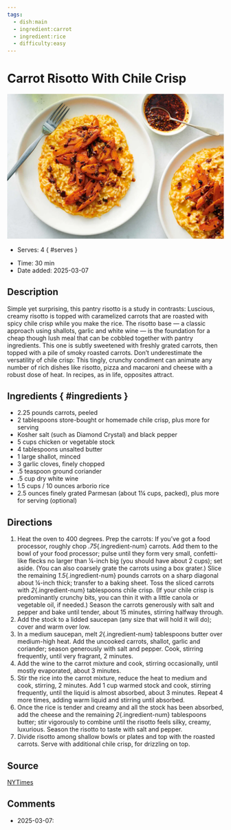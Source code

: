 ```yaml
---
tags:
  - dish:main
  - ingredient:carrot
  - ingredient:rice
  - difficulty:easy
---
```

<!-- Tags can have colon, but no space around it -->

# Carrot Risotto With Chile Crisp

![Recipe picture](../images/28-aw-carrot-risotto-1-mvtc-threeByTwoMediumAt2X-v2.webp)

<!-- Serves has to be a single number, no dashes, but text is allowed after the
number (e.g., 24 cookies) -->
- Serves: 4
{ #serves }
<!-- Time is not parsed, so anything can be input here, and additional
values can be added (e.g., "active time", "cooking time", etc) -->
- Time: 30 min
- Date added: 2025-03-07

## Description

Simple yet surprising, this pantry risotto is a study in contrasts: Luscious, creamy risotto is topped with caramelized carrots that are roasted with spicy chile crisp while you make the rice. The risotto base — a classic approach using shallots, garlic and white wine — is the foundation for a cheap though lush meal that can be cobbled together with pantry ingredients. This one is subtly sweetened with freshly grated carrots, then topped with a pile of smoky roasted carrots. Don’t underestimate the versatility of chile crisp: This tingly, crunchy condiment can animate any number of rich dishes like risotto, pizza and macaroni and cheese with a robust dose of heat. In recipes, as in life, opposites attract.
## Ingredients { #ingredients }

<!-- Decimals are allowed, fractions are not. For ranges, use only a single dash
and no spaces between the numbers. -->
- 2.25 pounds carrots, peeled
- 2 tablespoons store-bought or homemade chile crisp, plus more for serving
- Kosher salt (such as Diamond Crystal) and black pepper
- 5 cups chicken or vegetable stock
- 4 tablespoons unsalted butter
- 1 large shallot, minced
- 3 garlic cloves, finely chopped
- .5 teaspoon ground coriander
- .5 cup dry white wine
- 1.5 cups / 10 ounces arborio rice
- 2.5 ounces finely grated Parmesan (about 1¼ cups, packed), plus more for serving (optional)
## Directions

<!-- If you have a direction that refers to a number of some ingredient, wrap
the number in asterisks and add `{.ingredient-num}` afterwards. For example,
write `Add 2 Tbsp oil to pan` as `Add *2*{.ingredient-num} to pan`. This allows
us to properly change the number when changing the serves value. -->
1. Heat the oven to 400 degrees. Prep the carrots: If you’ve got a food processor, roughly chop *.75*{.ingredient-num} carrots. Add them to the bowl of your food processor; pulse until they form very small, confetti-like flecks no larger than ¼-inch big (you should have about 2 cups); set aside. (You can also coarsely grate the carrots using a box grater.) Slice the remaining *1.5*{.ingredient-num} pounds carrots on a sharp diagonal about ¼-inch thick; transfer to a baking sheet. Toss the sliced carrots with *2*{.ingredient-num} tablespoons chile crisp. (If your chile crisp is predominantly crunchy bits, you can thin it with a little canola or vegetable oil, if needed.) Season the carrots generously with salt and pepper and bake until tender, about 15 minutes, stirring halfway through.
2. Add the stock to a lidded saucepan (any size that will hold it will do); cover and warm over low.
3. In a medium saucepan, melt *2*{.ingredient-num} tablespoons butter over medium-high heat. Add the uncooked carrots, shallot, garlic and coriander; season generously with salt and pepper. Cook, stirring frequently, until very fragrant, 2 minutes.
4. Add the wine to the carrot mixture and cook, stirring occasionally, until mostly evaporated, about 3 minutes.
5. Stir the rice into the carrot mixture, reduce the heat to medium and cook, stirring, 2 minutes. Add 1 cup warmed stock and cook, stirring frequently, until the liquid is almost absorbed, about 3 minutes. Repeat 4 more times, adding warm liquid and stirring until absorbed.
6. Once the rice is tender and creamy and all the stock has been absorbed, add the cheese and the remaining *2*{.ingredient-num} tablespoons butter; stir vigorously to combine until the risotto feels silky, creamy, luxurious. Season the risotto to taste with salt and pepper.
7. Divide risotto among shallow bowls or plates and top with the roasted carrots. Serve with additional chile crisp, for drizzling on top.

## Source

[NYTimes](https://cooking.nytimes.com/recipes/1024086-carrot-risotto-with-chile-crisp)

## Comments

- 2025-03-07: 
